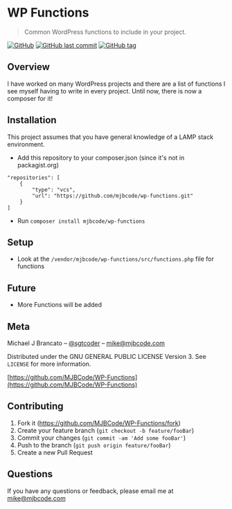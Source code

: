 # WP Functions
> Common WordPress functions to include in your project.

[![GitHub](https://img.shields.io/github/license/MJBCode/WP-Functions.svg)](https://opensource.org/licenses/GPL-3.0)
[![GitHub last commit](https://img.shields.io/github/last-commit/MJBCode/WP-Functions.svg)](https://github.com/MJBCode/WP-Functions/commits/master)
[![GitHub tag](https://img.shields.io/github/tag/MJBCode/WP-Functions.svg)](https://github.com/MJBCode/WP-Functions/tags)

## Overview
I have worked on many WordPress projects and there are a list of functions I see myself having to write in every project. Until now, there is now a composer for it!

## Installation
This project assumes that you have general knowledge of a LAMP stack environment.
- Add this repository to your composer.json (since it's not in packagist.org)
```
"repositories": [
    {
        "type": "vcs",
        "url": "https://github.com/mjbcode/wp-functions.git"
    }
]
```
- Run `composer install mjbcode/wp-functions`

## Setup
- Look at the `/vendor/mjbcode/wp-functions/src/functions.php` file for functions

## Future
- More Functions will be added

## Meta
Michael J Brancato – [@sgtcoder](https://github.com/sgtcoder) – mike@mjbcode.com

Distributed under the GNU GENERAL PUBLIC LICENSE Version 3. See ``LICENSE`` for more information.

[https://github.com/MJBCode/WP-Functions](https://github.com/MJBCode/WP-Functions)

## Contributing

1. Fork it (<https://github.com/MJBCode/WP-Functions/fork>)
2. Create your feature branch (`git checkout -b feature/fooBar`)
3. Commit your changes (`git commit -am 'Add some fooBar'`)
4. Push to the branch (`git push origin feature/fooBar`)
5. Create a new Pull Request

## Questions
If you have any questions or feedback, please email me at mike@mjbcode.com
